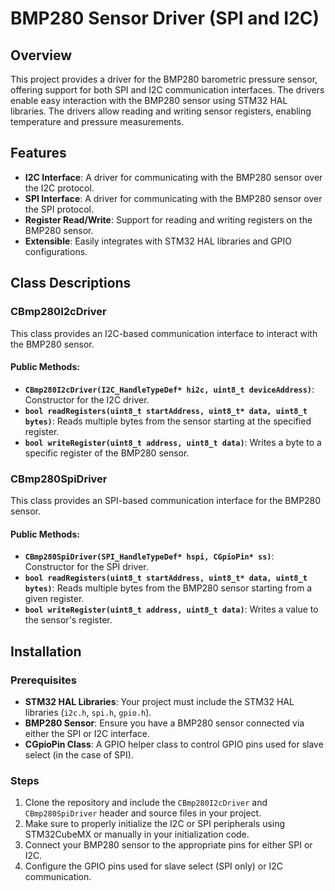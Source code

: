 # BMP280 Sensor Driver (SPI and I2C)

## Overview
This project provides a driver for the BMP280 barometric pressure sensor, offering support for both SPI and I2C communication interfaces. The drivers enable easy interaction with the BMP280 sensor using STM32 HAL libraries. The drivers allow reading and writing sensor registers, enabling temperature and pressure measurements.

## Features
- **I2C Interface**: A driver for communicating with the BMP280 sensor over the I2C protocol.
- **SPI Interface**: A driver for communicating with the BMP280 sensor over the SPI protocol.
- **Register Read/Write**: Support for reading and writing registers on the BMP280 sensor.
- **Extensible**: Easily integrates with STM32 HAL libraries and GPIO configurations.

## Class Descriptions

### CBmp280I2cDriver
This class provides an I2C-based communication interface to interact with the BMP280 sensor.

#### Public Methods:
- **`CBmp280I2cDriver(I2C_HandleTypeDef* hi2c, uint8_t deviceAddress)`**: Constructor for the I2C driver.
- **`bool readRegisters(uint8_t startAddress, uint8_t* data, uint8_t bytes)`**: Reads multiple bytes from the sensor starting at the specified register.
- **`bool writeRegister(uint8_t address, uint8_t data)`**: Writes a byte to a specific register of the BMP280 sensor.

### CBmp280SpiDriver
This class provides an SPI-based communication interface for the BMP280 sensor.

#### Public Methods:
- **`CBmp280SpiDriver(SPI_HandleTypeDef* hspi, CGpioPin* ss)`**: Constructor for the SPI driver.
- **`bool readRegisters(uint8_t startAddress, uint8_t* data, uint8_t bytes)`**: Reads multiple bytes from the BMP280 sensor starting from a given register.
- **`bool writeRegister(uint8_t address, uint8_t data)`**: Writes a value to the sensor's register.

## Installation

### Prerequisites
- **STM32 HAL Libraries**: Your project must include the STM32 HAL libraries (`i2c.h`, `spi.h`, `gpio.h`).
- **BMP280 Sensor**: Ensure you have a BMP280 sensor connected via either the SPI or I2C interface.
- **CGpioPin Class**: A GPIO helper class to control GPIO pins used for slave select (in the case of SPI).

### Steps
1. Clone the repository and include the `CBmp280I2cDriver` and `CBmp280SpiDriver` header and source files in your project.
2. Make sure to properly initialize the I2C or SPI peripherals using STM32CubeMX or manually in your initialization code.
3. Connect your BMP280 sensor to the appropriate pins for either SPI or I2C.
4. Configure the GPIO pins used for slave select (SPI only) or I2C communication.

